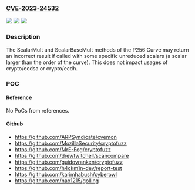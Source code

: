 ### [CVE-2023-24532](https://cve.mitre.org/cgi-bin/cvename.cgi?name=CVE-2023-24532)
![](https://img.shields.io/static/v1?label=Product&message=crypto%2Finternal%2Fnistec&color=blue)
![](https://img.shields.io/static/v1?label=Version&message=0%3C%201.19.7%20&color=brighgreen)
![](https://img.shields.io/static/v1?label=Vulnerability&message=CWE-682%3A%20Incorrect%20Calculation&color=brighgreen)

### Description

The ScalarMult and ScalarBaseMult methods of the P256 Curve may return an incorrect result if called with some specific unreduced scalars (a scalar larger than the order of the curve). This does not impact usages of crypto/ecdsa or crypto/ecdh.

### POC

#### Reference
No PoCs from references.

#### Github
- https://github.com/ARPSyndicate/cvemon
- https://github.com/MozillaSecurity/cryptofuzz
- https://github.com/MrE-Fog/cryptofuzz
- https://github.com/drewtwitchell/scancompare
- https://github.com/guidovranken/cryptofuzz
- https://github.com/h4ckm1n-dev/report-test
- https://github.com/karimhabush/cyberowl
- https://github.com/nao1215/golling

